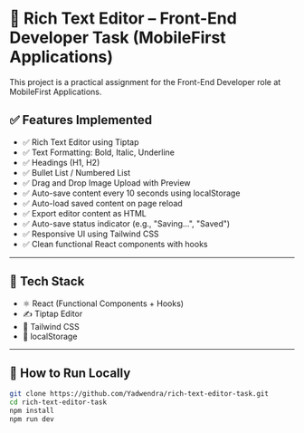 # 📝 Rich Text Editor – Front-End Developer Task (MobileFirst Applications)

This project is a practical assignment for the Front-End Developer role at MobileFirst Applications.

## ✅ Features Implemented

- ✅ Rich Text Editor using Tiptap
- ✅ Text Formatting: Bold, Italic, Underline
- ✅ Headings (H1, H2)
- ✅ Bullet List / Numbered List
- ✅ Drag and Drop Image Upload with Preview
- ✅ Auto-save content every 10 seconds using localStorage
- ✅ Auto-load saved content on page reload
- ✅ Export editor content as HTML
- ✅ Auto-save status indicator (e.g., "Saving...", "Saved")
- ✅ Responsive UI using Tailwind CSS
- ✅ Clean functional React components with hooks

---

## 📂 Tech Stack

- ⚛️ React (Functional Components + Hooks)
- ✍️ Tiptap Editor
- 🎨 Tailwind CSS
- 🧠 localStorage

---

## 🚀 How to Run Locally

```bash
git clone https://github.com/Yadwendra/rich-text-editor-task.git
cd rich-text-editor-task
npm install
npm run dev
